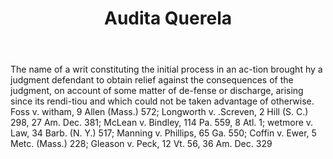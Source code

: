 ---
title: Audita Querela
letter: A
permalink: "/definitions/bld-audita-querela.html"
body: The name of a writ constituting the initial process in an ac-tion brought hy
  a judgment defendant to obtain relief against the consequences of the judgment,
  on account of some matter of de-fense or discharge, arising since its rendi-tiou
  and which could not be taken advantage of otherwise. Foss v. witham, 9 Allen (Mass.)
  572; Longworth v. .Screven, 2 Hill (S. C.) 298, 27 Am. Dec. 381; McLean v. Bindley,
  114 Pa. 559, 8 Atl. 1; wetmore v. Law, 34 Barb. (N. Y.) 517; Manning v. Phillips,
  65 Ga. 550; Coffin v. Ewer, 5 Metc. (Mass.) 228; Gleason v. Peck, 12 Vt. 56, 36
  Am. Dec. 329
published_at: '2018-07-07'
source: Black's Law Dictionary 2nd Ed (1910)
layout: post
---